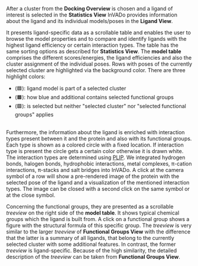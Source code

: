 After a cluster from the **Docking Overview** is chosen and a ligand of interest is selected in the **Statistics View** InVADo provides information about the ligand and its individual models/poses in the **Ligand View**.

It presents ligand-specific data as a scrollable table and enables the user to browse the model properties and to compare and identify ligands with the highest ligand efficiency or certain interaction types. The table has the same sorting options as described for **Statistics View**. The **model table** comprises the different scores/energies, the ligand efficiencies and also the cluster assignment of the individual poses. Rows with poses of the currently selected cluster are highlighted via the background color. There are three highlight colors:

- (🟦): ligand model is part of a selected cluster
- (🟧): how blue and additional contains selected functional groups
- (🟩): is selected but neither "selected cluster" nor "selected functional groups" applies

\
Furthermore, the information about the ligand is enriched with interaction types present between it and the protein and also with its functional groups. Each type is shown as a colored circle with a fixed location. If interaction type is present the circle gets a certain color otherwise it is drawn white. The interaction types are determined using <a href="https://plip-tool.biotec.tu-dresden.de/plip-web/plip/index" target="_blank">PLIP</a>. We integrated hydrogen bonds, halogen bonds, hydrophobic interactions, metal complexes, π-cation interactions, π-stacks and salt bridges into InVADo. A click at the camera symbol of a row will show a pre-rendered image of the protein with the selected pose of the ligand and a visualization of the mentioned interaction types. The image can be closed with a second click on the same symbol or at the close symbol.

Concerning the functional groups, they are presented as a scrollable _treeview_ on the right side of the **model table**. It shows typical chemical groups which the ligand is built from. A click on a functional group shows a figure with the structural formula of this specific group. The _treeview_ is very similar to the larger _treeview_ of **Functional Groups View** with the difference that the latter is a summary of all ligands, that belong to the currently selected cluster with some additional features. In contrast, the former _treeview_ is ligand-specific. Because of the high similarity, the detailed description of the _treeview_ can be taken from **Functional Groups View**.
